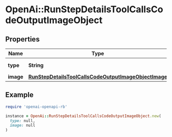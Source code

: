# OpenAi::RunStepDetailsToolCallsCodeOutputImageObject

## Properties

| Name | Type | Description | Notes |
| ---- | ---- | ----------- | ----- |
| **type** | **String** | Always &#x60;image&#x60;. |  |
| **image** | [**RunStepDetailsToolCallsCodeOutputImageObjectImage**](RunStepDetailsToolCallsCodeOutputImageObjectImage.md) |  |  |

## Example

```ruby
require 'openai-openapi-rb'

instance = OpenAi::RunStepDetailsToolCallsCodeOutputImageObject.new(
  type: null,
  image: null
)
```

